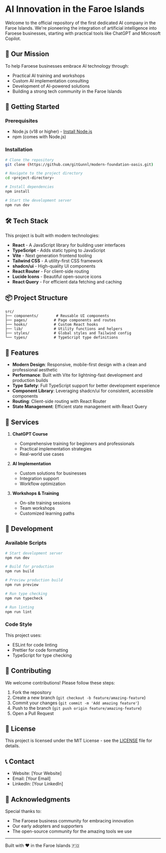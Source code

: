 # AI Innovation in the Faroe Islands

Welcome to the official repository of the first dedicated AI company in the Faroe Islands. We're pioneering the integration of artificial intelligence into Faroese businesses, starting with practical tools like ChatGPT and Microsoft Copilot.

## 🎯 Our Mission

To help Faroese businesses embrace AI technology through:
- Practical AI training and workshops
- Custom AI implementation consulting
- Development of AI-powered solutions
- Building a strong tech community in the Faroe Islands

## 🚀 Getting Started

### Prerequisites

- Node.js (v18 or higher) - [Install Node.js](https://nodejs.org/)
- npm (comes with Node.js)

### Installation

```bash
# Clone the repository
git clone (https://github.com/gitGunnl/modern-foundation-oasis.git)

# Navigate to the project directory
cd <project-directory>

# Install dependencies
npm install

# Start the development server
npm run dev
```

## 🛠 Tech Stack

This project is built with modern technologies:

- **React** - A JavaScript library for building user interfaces
- **TypeScript** - Adds static typing to JavaScript
- **Vite** - Next generation frontend tooling
- **Tailwind CSS** - A utility-first CSS framework
- **shadcn/ui** - High-quality UI components
- **React Router** - For client-side routing
- **Lucide Icons** - Beautiful open-source icons
- **React Query** - For efficient data fetching and caching

## 📦 Project Structure

```
src/
├── components/        # Reusable UI components
├── pages/            # Page components and routes
├── hooks/            # Custom React hooks
├── lib/              # Utility functions and helpers
├── styles/           # Global styles and Tailwind config
└── types/            # TypeScript type definitions
```

## 🎨 Features

- **Modern Design**: Responsive, mobile-first design with a clean and professional aesthetic
- **Performance**: Built with Vite for lightning-fast development and production builds
- **Type Safety**: Full TypeScript support for better development experience
- **Component Library**: Leveraging shadcn/ui for consistent, accessible components
- **Routing**: Client-side routing with React Router
- **State Management**: Efficient state management with React Query

## 🌟 Services

1. **ChatGPT Course**
   - Comprehensive training for beginners and professionals
   - Practical implementation strategies
   - Real-world use cases

2. **AI Implementation**
   - Custom solutions for businesses
   - Integration support
   - Workflow optimization

3. **Workshops & Training**
   - On-site training sessions
   - Team workshops
   - Customized learning paths

## 🔧 Development

### Available Scripts

```bash
# Start development server
npm run dev

# Build for production
npm run build

# Preview production build
npm run preview

# Run type checking
npm run typecheck

# Run linting
npm run lint
```

### Code Style

This project uses:
- ESLint for code linting
- Prettier for code formatting
- TypeScript for type checking

## 🤝 Contributing

We welcome contributions! Please follow these steps:

1. Fork the repository
2. Create a new branch (`git checkout -b feature/amazing-feature`)
3. Commit your changes (`git commit -m 'Add amazing feature'`)
4. Push to the branch (`git push origin feature/amazing-feature`)
5. Open a Pull Request

## 📝 License

This project is licensed under the MIT License - see the [LICENSE](LICENSE) file for details.

## 📞 Contact

- Website: [Your Website]
- Email: [Your Email]
- LinkedIn: [Your LinkedIn]

## 🙏 Acknowledgments

Special thanks to:
- The Faroese business community for embracing innovation
- Our early adopters and supporters
- The open-source community for the amazing tools we use

---

Built with ❤️ in the Faroe Islands 🇫🇴
